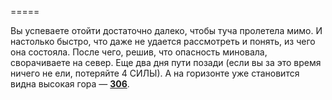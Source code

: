 =====

Вы успеваете отойти достаточно далеко, чтобы туча пролетела мимо. И настолько быстро, что даже не удается рассмотреть и понять, из чего она состояла. После чего, решив, что опасность миновала, сворачиваете на север. Еще два дня пути позади (если вы за это время ничего не ели, потеряйте 4 СИЛЫ). А на горизонте уже становится видна высокая гора — [**306**](#n_306).

